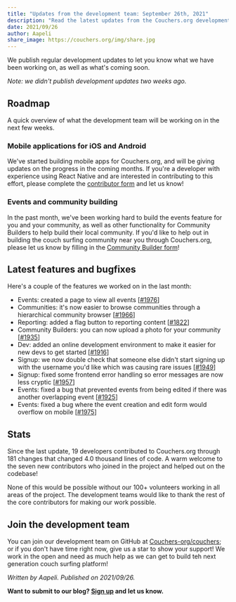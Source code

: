 ```yaml
---
title: "Updates from the development team: September 26th, 2021"
description: "Read the latest updates from the Couchers.org development team."
date: 2021/09/26
author: Aapeli
share_image: https://couchers.org/img/share.jpg
---
```


We publish regular development updates to let you know what we have been working on, as well as what's coming soon.

*Note: we didn't publish development updates two weeks ago.*

## Roadmap

A quick overview of what the development team will be working on in the next few weeks.

### Mobile applications for iOS and Android

We've started building mobile apps for Couchers.org, and will be giving updates on the progress in the coming months. If you're a developer with experience using React Native and are interested in contributing to this effort, please complete the [contributor form](https://app.couchers.org/contribute) and let us know!

### Events and community building

In the past month, we've been working hard to build the events feature for you and your community, as well as other functionality for Community Builders to help build their local community. If you'd like to help out in building the couch surfing community near you through Couchers.org, please let us know by filling in the [Community Builder form](https://couchers.org/community-builder-form)!

## Latest features and bugfixes

Here's a couple of the features we worked on in the last month:

* Events: created a page to view all events [[#1976](https://github.com/Couchers-org/couchers/pull/1976)]
* Communities: it's now easier to browse communities through a hierarchical community browser [[#1966](https://github.com/Couchers-org/couchers/pull/1966)]
* Reporting: added a flag button to reporting content [[#1822](https://github.com/Couchers-org/couchers/pull/1822)]
* Community Builders: you can now upload a photo for your community [[#1935](https://github.com/Couchers-org/couchers/pull/1935)]
* Dev: added an online development environment to make it easier for new devs to get started [[#1916](https://github.com/Couchers-org/couchers/pull/1916)]
* Signup: we now double check that someone else didn't start signing up with the username you'd like which was causing rare issues [[#1949](https://github.com/Couchers-org/couchers/pull/1949)]
* Signup: fixed some frontend error handling so error messages are now less cryptic [[#1957](https://github.com/Couchers-org/couchers/pull/1957)]
* Events: fixed a bug that prevented events from being edited if there was another overlapping event [[#1925](https://github.com/Couchers-org/couchers/pull/1925)]
* Events: fixed a bug where the event creation and edit form would overflow on mobile [[#1975](https://github.com/Couchers-org/couchers/pull/1975)]

## Stats

Since the last update, 19 developers contributed to Couchers.org through 181 changes that changed 4.0 thousand lines of code. A warm welcome to the seven new contributors who joined in the project and helped out on the codebase!

None of this would be possible without our 100+ volunteers working in all areas of the project. The development teams would like to thank the rest of the core contributors for making our work possible.

## Join the development team

You can join our development team on GitHub at [Couchers-org/couchers](https://github.com/couchers-org/couchers); or if you don't have time right now, give us a star to show your support! We work in the open and need as much help as we can get to build teh next generation couch surfing platform!

*Written by Aapeli. Published on 2021/09/26.*

**Want to submit to our blog? [Sign up](/volunteer) and let us know.**

